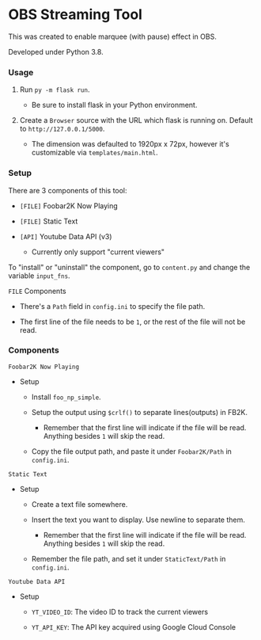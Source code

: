 # OBS Streaming Tool

This was created to enable marquee (with pause) effect in OBS.

Developed under Python 3.8.

### Usage

1. Run `py -m flask run`.

    - Be sure to install flask in your Python environment.

2. Create a `Browser` source with the URL which flask is running on. Default to `http://127.0.0.1/5000`.

    - The dimension was defaulted to 1920px x 72px, however it's customizable via `templates/main.html`.

### Setup

There are 3 components of this tool:

- `[FILE]` Foobar2K Now Playing

- `[FILE]` Static Text

- `[API]` Youtube Data API (v3)

    - Currently only support "current viewers"

To "install" or "uninstall" the component, go to `content.py` and change the variable `input_fns`.

`FILE` Components

- There's a `Path` field in `config.ini` to specify the file path.

- The first line of the file needs to be `1`, or the rest of the file will not be read.

### Components

`Foobar2K Now Playing`

- Setup

    - Install `foo_np_simple`.
    
    - Setup the output using `$crlf()` to separate lines(outputs) in FB2K. 
    
        - Remember that the first line will indicate if the file will be read. Anything besides `1` will skip the read.
        
    - Copy the file output path, and paste it under `Foobar2K/Path` in `config.ini`.
    
`Static Text`

- Setup

    - Create a text file somewhere.
    
    - Insert the text you want to display. Use newline to separate them.
    
        - Remember that the first line will indicate if the file will be read. Anything besides `1` will skip the read.

    - Remember the file path, and set it under `StaticText/Path` in `config.ini`.
    
`Youtube Data API`
   
- Setup
   
    - `YT_VIDEO_ID`: The video ID to track the current viewers
    
    - `YT_API_KEY`: The API key acquired using Google Cloud Console